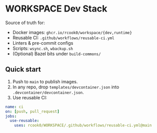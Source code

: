 # WORKSPACE Dev Stack

Source of truth for:
- Docker images: `ghcr.io/rcook0/workspace/{dev,runtime}`
- Reusable CI: `.github/workflows/reusable-ci.yml`
- Linters & pre-commit configs
- Scripts: `wsync.sh`, `wbackup.sh`
- (Optional) Bazel bits under `build-commons/`

## Quick start
1. Push to `main` to publish images.
2. In any repo, drop `templates/devcontainer.json` into `.devcontainer/devcontainer.json`.
3. Use reusable CI:
```yaml
name: ci
on: [push, pull_request]
jobs:
  use-reusable:
    uses: rcook0/WORKSPACE/.github/workflows/reusable-ci.yml@main
```

